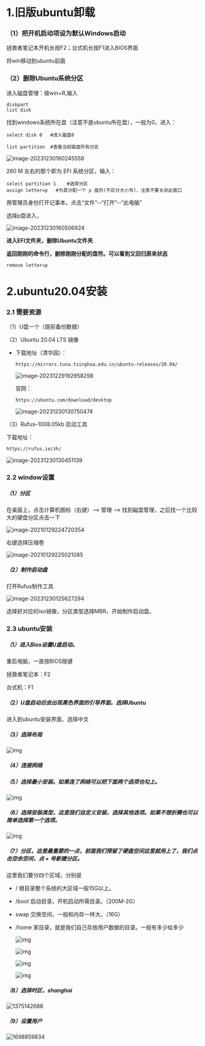 # 1.旧版ubuntu卸载

### （1）把开机启动项设为默认Windows启动

拯救者笔记本开机长按F2；台式机长按F1进入BIOS界面

将win移动到ubuntu前面

### （2）删除Ubuntu系统分区

进入磁盘管理：按win+R,输入

```
diskpart   
list disk
```

找到windows系统所在盘（注意不是ubuntu所在盘），一般为0，进入：

```
select disk 0   #进入磁盘0
```

```
list partition  #查看当前磁盘所有分区
```

![image-20231230160245558](assets/image-20231230160245558.png)

260 M 左右的那个即为 EFI 系统分区，输入：

```
select partition 1    #选择分区
assign letter=p   #为其分配一个 p 盘符(不区分大小写)，注意不要关闭此窗口
```

用管理员身份打开记事本，点击“文件”--“打开”--“此电脑”

选择p盘进入，

![image-20231230160506924](assets/image-20231230160506924.png)

**进入EFI文件夹，删除Ubuntu文件夹**

**返回刚刚的命令行，删除刚刚分配的盘符。可以看到又回归原来状态**

```
remove letter=p
```

# 2.ubuntu20.04安装

### 2.1 需要资源

（1）U盘一个（提前备份数据）

（2）Ubuntu 20.04 LTS 镜像

- 下载地址（清华园）：

  ```
  https://mirrors.tuna.tsinghua.edu.cn/ubuntu-releases/20.04/
  ```

  ![image-20231229192958298](assets/image-20231229192958298.png)

  官网：

  ```
  https://ubuntu.com/download/desktop
  ```

  ![image-20231230130750474](assets/image-20231230130750474.png)

（3）Rufus–1008.05kb 启动工具

下载地址：

```
https://rufus.ie/zh/
```

![image-20231230130451139](assets/image-20231230130451139.png)

### 2.2 window设置

##### （1）分区

在桌面上，点击计算机图标（右键）–> 管理 --> 找到磁盘管理，之后找一个比较大的硬盘分区点击一下

![image-20210129224720354](assets/d8b77d50bc7bcbae16c5891320a3ed51.png)

右键选择压缩卷

![image-20210129225021085](assets/620f4b0c945218110483fb91c93725a5.png)

##### （2）制作启动盘

打开Rufus制作工具

![image-20231230125627294](assets/image-20231230125627294.png)

选择好对应的iso镜像，分区类型选择MBR，开始制作启动盘。

### 2.3 ubuntu安装

##### （1）进入Bios设置U盘启动。

重启电脑，一直按BIOS按键

拯救者笔记本：F2

台式机：F1

##### （2）U盘启动后会出现黑色界面的引导界面。选择Ubuntu

进入到ubuntu安装界面、选择中文

##### （3）选择布局

![img](assets/2516996bc1b2502f21add4fc1b94f91b.jpeg)

##### （4）连接网络

##### （5）选择最小安装。如果连了网络可以把下面两个选项也勾上。

![img](assets/2ac79ea3d004764a30438645f6168611.jpeg)

##### （6）选择安装类型，这里我们自定义安装，选择其他选项。如果不想折腾也可以简单选择第一个选项。

![img](assets/f2874fc6c9709383c97d926268cec154.jpeg)

##### （7）分区，这是最重要的一点，前面我们预留了硬盘空间这里就用上了，我们点击空余空间，点 + 号新建分区。

这里我们要分四个区域，分别是

- / 根目录整个系统的大区域一般15G以上。

- /boot 启动目录，开机启动所需目录。（200M-2G）

- swap 交换空间，一般和内存一样大。（16G）

- /home 家目录，就是我们自己存放用户数据的目录。一般有多少给多少

  ![img](assets/91f775d488246cc8ee6d4cf886a48063.jpeg)

  ![img](assets/3318d88b9135420962da916c21788245.jpeg)

  ![img](assets/b07078a93332e7a576e3060429167d34.jpeg)

  ![img](assets/027635c1d693ea1803afc361e2bbbfc1.jpeg)

##### （8）选择时区，shanghai

![1375142688](assets/2c73bc1bbcfbbcb78325e2bdebbe3cf9.jpeg)

##### （9）设置用户

![1698859834](assets/bf817dd348f93ecfbc930d4706e99ed9.jpeg)
